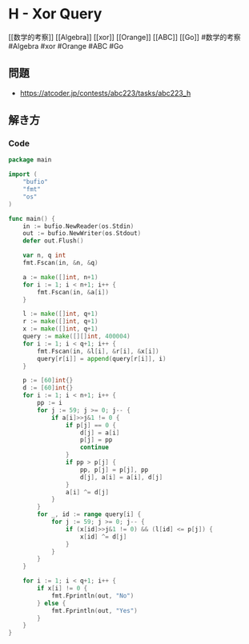 # H - Xor Query
[[数学的考察]] [[Algebra]] [[xor]] [[Orange]] [[ABC]] [[Go]]
#数学的考察 #Algebra #xor #Orange #ABC #Go 

## 問題
- https://atcoder.jp/contests/abc223/tasks/abc223_h

## 解き方
### Code
```go
package main

import (
	"bufio"
	"fmt"
	"os"
)

func main() {
	in := bufio.NewReader(os.Stdin)
	out := bufio.NewWriter(os.Stdout)
	defer out.Flush()

	var n, q int
	fmt.Fscan(in, &n, &q)

	a := make([]int, n+1)
	for i := 1; i < n+1; i++ {
		fmt.Fscan(in, &a[i])
	}

	l := make([]int, q+1)
	r := make([]int, q+1)
	x := make([]int, q+1)
	query := make([][]int, 400004)
	for i := 1; i < q+1; i++ {
		fmt.Fscan(in, &l[i], &r[i], &x[i])
		query[r[i]] = append(query[r[i]], i)
	}

	p := [60]int{}
	d := [60]int{}
	for i := 1; i < n+1; i++ {
		pp := i
		for j := 59; j >= 0; j-- {
			if a[i]>>j&1 != 0 {
				if p[j] == 0 {
					d[j] = a[i]
					p[j] = pp
					continue
				}
				if pp > p[j] {
					pp, p[j] = p[j], pp
					d[j], a[i] = a[i], d[j]
				}
				a[i] ^= d[j]
			}
		}
		for _, id := range query[i] {
			for j := 59; j >= 0; j-- {
				if (x[id]>>j&1 != 0) && (l[id] <= p[j]) {
					x[id] ^= d[j]
				}
			}
		}
	}

	for i := 1; i < q+1; i++ {
		if x[i] != 0 {
			fmt.Fprintln(out, "No")
		} else {
			fmt.Fprintln(out, "Yes")
		}
	}
}
```